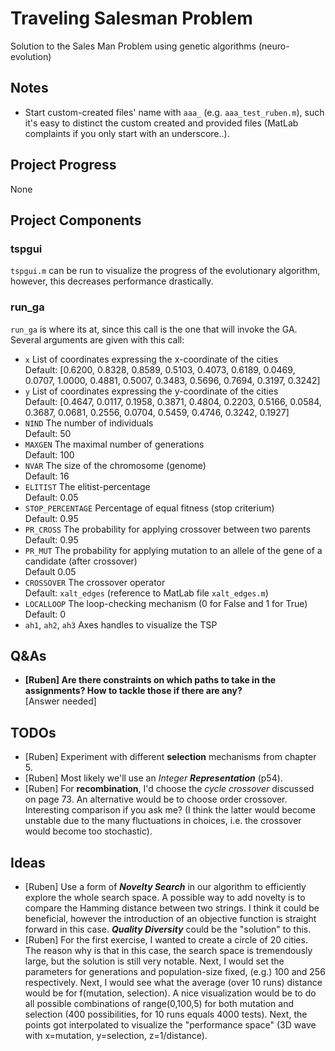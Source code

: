 # Traveling Salesman Problem
 Solution to the Sales Man Problem using genetic algorithms (neuro-evolution)



## Notes

* Start custom-created files' name with `aaa_` (e.g. `aaa_test_ruben.m`), such it's easy to distinct the custom created and provided files (MatLab complaints if you only start with an underscore..).



## Project Progress

None



## Project Components

### tspgui

`tspgui.m` can be run to visualize the progress of the evolutionary algorithm, however, this decreases performance drastically.

### run_ga

`run_ga` is where its at, since this call is the one that will invoke the GA. Several arguments are given with this call:

* `x` List of coordinates expressing the x-coordinate of the cities <br> Default: [0.6200, 
      0.8328, 
      0.8589, 
      0.5103, 
      0.4073, 
      0.6189, 
      0.0469, 
      0.0707, 
      1.0000, 
      0.4881, 
      0.5007, 
      0.3483, 
      0.5696, 
      0.7694, 
      0.3197, 
      0.3242]
* `y` List of coordinates expressing the y-coordinate of the cities<br> Default: [0.4647,
      0.0117,
      0.1958,
      0.3871,
      0.4804,
      0.2203,
      0.5166,
      0.0584,
      0.3687,
      0.0681,
      0.2556,
      0.0704,
      0.5459,
      0.4746,
      0.3242,
      0.1927]
* `NIND` The number of individuals<br> Default: 50
* `MAXGEN` The maximal number of generations <br> Default: 100
* `NVAR` The size of the chromosome (genome) <br> Default: 16
* `ELITIST` The elitist-percentage <br> Default: 0.05
* `STOP_PERCENTAGE` Percentage of equal fitness (stop criterium) <br> Default: 0.95
* `PR_CROSS` The probability for applying crossover between two parents <br> Default: 0.95
* `PR_MUT` The probability for applying mutation to an allele of the gene of a candidate (after crossover) <br> Default 0.05
* `CROSSOVER` The crossover operator <br> Default: `xalt_edges` (reference to MatLab file `xalt_edges.m`)
* `LOCALLOOP` The loop-checking mechanism (0 for False and 1 for True) <br> Default: 0
* `ah1`, `ah2`, `ah3` Axes handles to visualize the TSP



## Q&As

* **[Ruben] Are there constraints on which paths to take in the assignments? How to tackle those if there are any?** <br> [Answer needed]



## TODOs

* [Ruben] Experiment with different **selection** mechanisms from chapter 5.
* [Ruben] Most likely we'll use an *Integer **Representation*** (p54).
* [Ruben] For **recombination**, I'd choose the *cycle crossover* discussed on page 73. An alternative would be to choose order crossover. Interesting comparison if you ask me? (I think the latter would become unstable due to the many fluctuations in choices, i.e. the crossover would become too stochastic).



## Ideas

* [Ruben] Use a form of ***Novelty Search*** in our algorithm to efficiently explore the whole search space. A possible way to add novelty is to compare the Hamming distance between two strings. I think it could be beneficial, however the introduction of an objective function is straight forward in this case. ***Quality Diversity*** could be the "solution" to this. 
* [Ruben] For the first exercise, I wanted to create a circle of 20 cities. The reason why is that in this case, the search space is tremendously large, but the solution is still very notable. Next, I would set the parameters for generations and population-size fixed, (e.g.) 100 and 256 respectively. Next, I would see what the average (over 10 runs) distance would be for f(mutation, selection). A nice visualization would be to do all possible combinations of range(0,100,5) for both mutation and selection (400 possibilities, for 10 runs equals 4000 tests). Next, the points got interpolated to visualize the "performance space" (3D wave with x=mutation, y=selection, z=1/distance).
